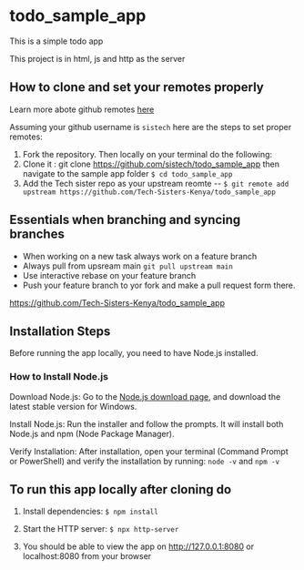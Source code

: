 # todo_sample_app
This is a simple todo app

This project is in html, js and http as the server

## How to clone and set your remotes properly
Learn more abote github remotes [here]()

  Assuming your github username is `sistech` here are the steps to set proper remotes:
  1. Fork the repository. Then locally on your terminal do the following: 
  2. Clone it :  git clone https://github.com/sistech/todo_sample_app then navigate to the sample app folder `$ cd todo_sample_app`
  3. Add the Tech sister repo as your upstream reomte -- `$ git remote add upstream https://github.com/Tech-Sisters-Kenya/todo_sample_app`

## Essentials when branching and syncing branches
   -  When working on a new task always work on a feature branch
   - Always pull from upsream main `git pull upstream main`
   - Use interactive rebase on your feature branch
   - Push your feature branch to yor fork and make a pull request form there.

https://github.com/Tech-Sisters-Kenya/todo_sample_app

## Installation Steps

Before running the app locally, you need to have Node.js installed.

### How to Install Node.js

Download Node.js: Go to the [Node.js download page](https://nodejs.org/en), and download the latest stable version for Windows.

Install Node.js: Run the installer and follow the prompts. It will install both Node.js and npm (Node Package Manager).

Verify Installation: After installation, open your terminal (Command Prompt or PowerShell) and verify the installation by running: `node -v` and `npm -v`

## To run this app locally after cloning do

1. Install dependencies: `$ npm install`

2. Start the HTTP server: `$ npx http-server`

3. You should be able to view the app on  http://127.0.0.1:8080 or  localhost:8080 from your browser